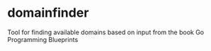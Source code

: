 # domainfinder
Tool for finding available domains based on input from the book Go Programming Blueprints
